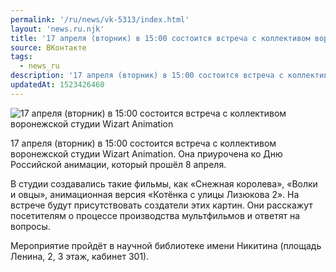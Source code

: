 ```yaml
---
permalink: '/ru/news/vk-5313/index.html'
layout: 'news.ru.njk'
title: '17 апреля (вторник) в 15:00 состоится встреча с коллективом воронежской студии Wizart Animation'
source: ВКонтакте
tags:
  - news_ru
description: '17 апреля (вторник) в 15:00 состоится встреча с коллективом воронежской студии Wizart Animation'
updatedAt: 1523426460
---
```

![17 апреля (вторник) в 15:00 состоится встреча с коллективом воронежской студии Wizart Animation](https://sun9-60.userapi.com/impf/c845019/v845019007/25cc1/oVfLCOvcIdI.jpg?size=1280x693&quality=96&sign=9a9720507cdb0066da9c0623328a76ae&c_uniq_tag=BciOkKcaigl_XoYHQHv5VgwH8XQ9yt4sDYiurBCtv6o&type=album)

17 апреля (вторник) в 15:00 состоится встреча с коллективом воронежской студии Wizart Animation. Она приурочена ко Дню Российской анимации, который прошёл 8 апреля.

В студии создавались такие фильмы, как «Снежная королева», «Волки и овцы», анимационная версия «Котёнка с улицы Лизюкова 2». На встрече будут присутствовать создатели этих картин. Они расскажут посетителям о процессе производства мультфильмов и ответят на вопросы.

Мероприятие пройдёт в научной библиотеке имени Никитина (площадь Ленина, 2, 3 этаж, кабинет 301).
